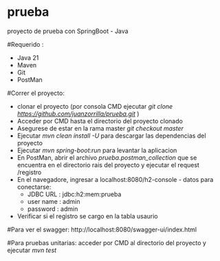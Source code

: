 # prueba
proyecto de prueba con SpringBoot - Java

#Requerido :
*  Java 21
*  Maven
*  Git
*  PostMan

#Correr el proyecto:
*  clonar el proyecto (por consola CMD ejecutar  *git clone https://github.com/juanzorrilla/prueba.git* )
*  Acceder por CMD hasta el directorio del proyecto clonado
*  Asegurese de estar en la rama master *git checkout master*
*  Ejecutar *mvn clean install -U* para descargar las dependencias del proyecto
*  Ejecutar *mvn spring-boot:run* para levantar la aplicacion
*  En PostMan, abrir el archivo *prueba.postman_collection* que se encuentra en el directorio rais del proyecto y ejecutar el request /registro
*  En el navegadore, ingresar a localhost:8080/h2-console - datos para conectarse:
    - JDBC URL : jdbc:h2:mem:prueba
    - user name : admin
    - password : admin
* Verificar si el registro se cargo en la tabla usaurio

#Para ver el swagger:
http://localhost:8080/swagger-ui/index.html


#Para pruebas unitarias: acceder por CMD al directorio del proyecto y ejecutar *mvn test*
